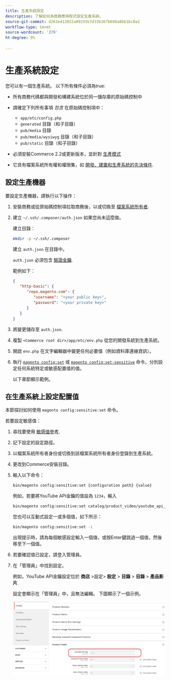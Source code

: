 ```yaml
---
title: 生產系統設定
description: 了解如何為商務應用程式設定生產系統。
source-git-commit: d263e412022a89255b7d33b267b696a8bb1bc8a2
workflow-type: tm+mt
source-wordcount: '379'
ht-degree: 0%

---
```



# 生產系統設定

您可以有一個生產系統。 以下所有條件必須為true:

- 所有商務代碼都與開發和構建系統位於同一儲存庫的原始碼控制中
- 請確定下列所有事項 _包含_ 在原始碼控制項中：

   - `app/etc/config.php`
   - `generated` 目錄（和子目錄）
   - `pub/media` 目錄
   - `pub/media/wysiwyg` 目錄（和子目錄）
   - `pub/static` 目錄（和子目錄）

- 必須安裝Commerce 2.2或更新版本，並針對 [生產模式](../bootstrap/application-modes.md#production-mode)
- 它具有檔案系統所有權和權限集，如 [開發、建置和生產系統的先決條件](../deployment/prerequisites.md).

## 設定生產機器

要設定生產機器，請執行以下操作：

1. 安裝商務或從原始碼控制項拉取商務後，以或切換至 [檔案系統所有者](https://glossary.magento.com/magento-file-system-owner).
1. 建立 `~/.ssh/.composer/auth.json` 如果您尚未這麼做。

   建立目錄：

   ```bash
   mkdir -p ~/.ssh/.composer
   ```

   建立 `auth.json` 在目錄中。

   `auth.json` 必須包含 [驗證金鑰](../../installation/prerequisites/authentication-keys.md).

   範例如下：

   ```json
   {
      "http-basic": {
         "repo.magento.com": {
            "username": "<your public key>",
            "password": "<your private key>"
         }
      }
   }
   ```

1. 將變更儲存至 `auth.json`.
1. 複製 `<Commerce root dir>/app/etc/env.php` 從您的開發系統到生產系統。
1. 開啟 `env.php` 在文字編輯器中變更任何必要值（例如資料庫連線資訊）。
1. 執行 [`magento config:set`](../cli/set-configuration-values.md) 或 [`magento config:set-sensitive`](../cli/set-configuration-values.md) 命令，分別設定任何系統特定或敏感配置值的值。

   以下章節顯示範例。

## 在生產系統上設定配置值

本節探討如何使用 `magento config:sensitive:set` 命令。

若要設定敏感值：

1. 尋找要使用 [敏感值參考](../reference/config-reference-sens.md).
1. 記下設定的設定路徑。
1. 以檔案系統所有者身份或切換到該檔案系統所有者身份登錄到生產系統。
1. 更改到Commerce安裝目錄。
1. 輸入以下命令：

   ```bash
   bin/magento config:sensitive:set {configuration path} {value}
   ```

   例如，若要將YouTube API金鑰的值設為 `1234`，輸入

   ```bash
   bin/magento config:sensitive:set catalog/product_video/youtube_api_key 1234
   ```

   您也可以互動式設定一或多個值，如下所示：

   ```bash
   bin/magento config:sensitive:set -i
   ```

   出現提示時，請為每個敏感設定輸入一個值，或按Enter鍵跳過一個值，然後移至下一個值。

1. 若要確認值已設定，請登入管理員。
1. 在「管理員」中找到設定。

   例如，YouTube API金鑰設定位於 **商店** >設定> **設定** > **目錄** > **目錄** > **產品影片**.

   設定會顯示在「管理員」中，且無法編輯。 下圖顯示了一個示例。

   ![管理中的敏感設定](../../assets/configuration/sensitive-set.png)

